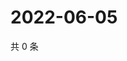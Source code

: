 # 2022-06-05

共 0 条

<!-- BEGIN WEIBO -->
<!-- 最后更新时间 Sun Jun 05 2022 20:26:18 GMT+0800 (China Standard Time) -->

<!-- END WEIBO -->
